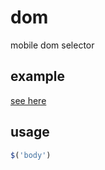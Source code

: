 # dom
mobile dom selector

## example

[see here](http://vivaxy.github.io/dom/example/)

## usage

```js
$('body')
```
